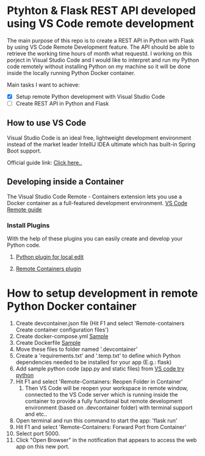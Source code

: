 # Ptyhton & Flask REST API developed using VS Code remote development
The main purpose of this repo is to create a REST API in Python with Flask by using VS Code Remote Development feature. The API should be able to retrieve the working time hours of month what requestd. I working on this porject in Visual Studio Code and I would like to interpret and run my Python code remotely without installing Python on my machine so it will be done inside the locally running Python Docker container.

Main tasks I want to achieve:
- [X] Setup remote Python development with Visual Studio Code
- [ ] Create REST API in Python and Flask

## How to use VS Code
Visual Studio Code is an ideal free, lightweight development environment instead of the market leader IntellIJ IDEA ultimate which has built-in Spring Boot support.

Official guide link: [Click here..](https://code.visualstudio.com/docs/java/java-spring-boot)

## Developing inside a Container
The Visual Studio Code Remote - Containers extension lets you use a Docker container as a full-featured development environment. 
[VS Code Remote guide](https://code.visualstudio.com/docs/remote/containers#_quick-start-open-a-folder-in-a-container)

### Install Plugins
With the help of these plugins you can easily create and develop your Python code.

1. [Python plugin for local edit](https://marketplace.visualstudio.com/items?itemName=ms-python.python) 

2. [Remote Containers plugin](https://marketplace.visualstudio.com/items?itemName=ms-vscode-remote.remote-containers)

# How to setup development in remote Python Docker container
1. Create devcontainer.json file (Hit F1 and select 'Remote-containers Create container configuration files')
2. Create docker-compose.yml [Sample](https://github.com/microsoft/python-sample-tweeterapp/blob/master/.devcontainer/docker-compose.yml)
3. Create Dockerfile [Sample](https://github.com/microsoft/python-sample-tweeterapp/blob/master/.devcontainer/Dockerfile)
4. Move these files to folder named '.devcontainer'
6. Create a 'requirements.txt' and '.temp.txt' to define which Python dependencies needed to be installed for your app (E.g.: flask)
5. Add sample python code (app.py and static files) from [VS code try python](https://github.com/microsoft/vscode-remote-try-python)
6. Hit F1 and select 'Remote-Containers: Reopen Folder in Container'
    1. Then VS Code will be reopen your workspace in remote window, connected to the VS Code server which is running  inside the container to provide a fully functional but remote development environment (based on .devcontainer folder) with terminal support and etc..
7. Open terminal and run this command to start the app: 'flask run'
8. Hit F1 and select 'Remote-Containers: Forward Port from Container'
9. Select port 5000.
10. Click "Open Browser" in the notification that appears to access the web app on this new port.



